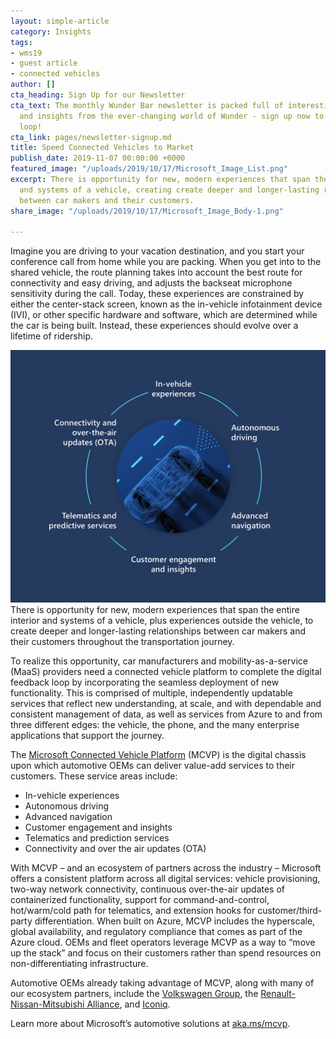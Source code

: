 ```yaml
---
layout: simple-article
category: Insights
tags:
- wms19
- guest article
- connected vehicles
author: []
cta_heading: Sign Up for our Newsletter
cta_text: The monthly Wunder Bar newsletter is packed full of interesting news, updates
  and insights from the ever-changing world of Wunder - sign up now to stay in the
  loop!
cta_link: pages/newsletter-signup.md
title: Speed Connected Vehicles to Market
publish_date: 2019-11-07 00:00:00 +0000
featured_image: "/uploads/2019/10/17/Microsoft_Image_List.png"
excerpt: There is opportunity for new, modern experiences that span the entire interior
  and systems of a vehicle, creating create deeper and longer-lasting relationships
  between car makers and their customers.
share_image: "/uploads/2019/10/17/Microsoft_Image_Body-1.png"

---
```

Imagine you are driving to your vacation destination, and you start your conference call from home while you are packing. When you get into to the shared vehicle, the route planning takes into account the best route for connectivity and easy driving, and adjusts the backseat microphone sensitivity during the call. Today, these experiences are constrained by either the center-stack screen, known as the in-vehicle infotainment device (IVI), or other specific hardware and software, which are determined while the car is being built. Instead, these experiences should evolve over a lifetime of ridership. 

![](/uploads/2019/10/17/Microsoft_Image_Body.png)There is opportunity for new, modern experiences that span the entire interior and systems of a vehicle, plus experiences outside the vehicle, to create deeper and longer-lasting relationships between car makers and their customers throughout the transportation journey.

To realize this opportunity, car manufacturers and mobility-as-a-service (MaaS) providers need a connected vehicle platform to complete the digital feedback loop by incorporating the seamless deployment of new functionality. This is comprised of multiple, independently updatable services that reflect new understanding, at scale, and with dependable and consistent management of data, as well as services from Azure to and from three different edges: the vehicle, the phone, and the many enterprise applications that support the journey.

The [Microsoft Connected Vehicle Platform](http://aka.ms/mcvp) (MCVP) is the digital chassis upon which automotive OEMs can deliver value-add services to their customers. These service areas include:

* In-vehicle experiences
* Autonomous driving
* Advanced navigation
* Customer engagement and insights
* Telematics and prediction services
* Connectivity and over the air updates (OTA)

With MCVP – and an ecosystem of partners across the industry – Microsoft offers a consistent platform across all digital services: vehicle provisioning, two-way network connectivity, continuous over-the-air updates of containerized functionality, support for command-and-control, hot/warm/cold path for telematics, and extension hooks for customer/third-party differentiation. When built on Azure, MCVP includes the hyperscale, global availability, and regulatory compliance that comes as part of the Azure cloud. OEMs and fleet operators leverage MCVP as a way to “move up the stack” and focus on their customers rather than spend resources on non-differentiating infrastructure.

Automotive OEMs already taking advantage of MCVP, along with many of our ecosystem partners, include the [Volkswagen Group](https://news.microsoft.com/europe/features/volkswagen-and-microsoft-partner-to-create-new-automotive-cloud/), the [Renault-Nissan-Mitsubishi Alliance](https://news.microsoft.com/2019/03/20/renault-nissan-mitsubishi-launches-alliance-intelligent-cloud-on-microsoft-azure/), and [Iconiq](http://iconiqmotors.com/).

Learn more about Microsoft’s automotive solutions at [aka.ms/mcvp](aka.ms/mcvp).